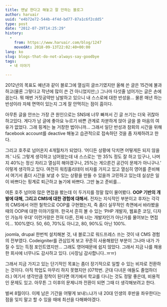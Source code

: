 ```yaml
---
title: 맨날 한다고 해놓고 잘 안하는 블로그
author: haruair
uuid: "e4b72e72-544b-4f4d-bd77-87a1c6f2cdd5"
type: post
date: "2012-07-29T14:25:29"
history:
  - 
    from: https://www.haruair.com/blog/1247
    movedAt: 2018-09-13T22:02:40+00:00
lang: ko
slug: blogs-that-do-not-always-say-goodbye
tags:
  - 내 이야기

---
```

2012년의 목표도 예년과 같이 블로그에 열심히 글쓰기였지만 올해 쓴 글은 15건에 불과하고(물론 그렇다고 작년에 많이 쓴 건 아니었지만;;) 그나마 다섯줄 넘어가는 글은 손에 꼽는다. 뭐 매번 거짓공약만 남발하고 있으니 내 스스로에 대한 반성을&#8230; 물론 매년 하는 반성이라 자체 면역이 있는지 그게 잘 안먹히는 점이 흠이다.

아무튼 글을 안쓰는 가장 큰 원인으로는 SNS에 너무 빠져서 긴 글 쓰기는 더욱 귀찮아 하고있다. 게다가 남 글에 좋아요 누르기 바쁜 관계로 차분하게 앉아 글을 쓸 마음의 여유가 없었다. 그래 핑계는 늘 거창한 법이니까&#8230; 그래서 일단 반성과 참회의 시간을 위해 facebook account를 deactive 해놓고 습관적으로 접속하던 것을 좀 자제하려고 한다.

그리고 호주로 넘어온지 4개월차가 되었다. &#8216;어디든 상황에 닥치면 어떻게든 되지 않을까.&#8217; 나도 그렇게 생각하고 넘어왔는데 내 스스로는 &#8216;한 35% 정도 잘 하고 있구나, 나머지 40%는 정신 차리고 열심히 해야겠구나, 25%는 게으른건 공간이 문제가 아니구나.&#8217; 이렇게 생각하고 있다. 여전히 워킹홀리데이 비자를 가지고 있고 열심히 영어를 준비해서 여기서 좀더 시간을 보낼 수 있는 상황을 만들 수 있을까 고민하고 있는데 실상은 일이 바쁘다는 핑계로 퇴근하고 놀기에 바쁘다. 그만 놀고 준비를&#8230;

여튼 호주 넘어와 많은 면접을 봤는데 이 두가지를 정말 많이 물어봤다. **OOP 기반의 개발에 대해, 그리고 CMS에 대한 경험에 대해서.** 전자는 지식적인 부분이고 후자는 각각의 CMS에서 어떤 철학으로 OOP를 구현했는지, 즉 좀더 실무적인 측면에서 바라봤을 때의 OOP에 대한 이야기랄까. 한국서 흔히 볼 수 있는 &#8216;PHP 개발자, 웹표준 코딩, 디자인 가능자 우대&#8217; 이런거랑은 전혀 다른, 진짜 너는 개발자인가 아닌가를 물어보는 면접이&#8230; 100%였다. 50, 60, 70%도 아니고, 80, 90%도 아닌 100%.

joomla, drupal 한번씩 설치해본 것, 내 블로그로 워드프레스 쓰는 것이 내 CMS 경험의 전부였다. Codeigniter를 관심있게 보고 꾸준히 사용해왔던 부분이 그나마 내가 가질 수 있는 득점 포인트였지만&#8230; 그래도 영어때문에 쉽지 않았다. 그래서 지금 나를 채용한 회사에 너무나도 감사하고 있다. (사장님 감사합니다..ㅠㅠ)

그래서 지금 가지고 있는 단기적인 목표는 좀더 장기적으로 일할 수 있는 비자로 전환하는 것이다. 아직 학업도 마무리 하지 못했지만 (07학번. 군대 다녀온 애들도 졸업하더라.) 여기서 생각만큼 정착이 된다면 여기에서 학교를 다니는 것도 정말 좋은데, 비용적인 문제도 있고. 아무튼 그 이후의 문제니까 전환이 되면 그때 더 생각해보려고 한다.

벌써 8월이다. 이제 남은 기간을 어떻게 보내느냐가 내 20대 인생의 후반을 좌우한다는 점을 잊지 말고 할 수 있을 때에 최선을 다해봐야겠다.